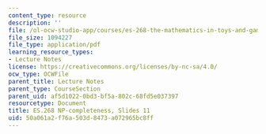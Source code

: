 ```yaml
---
content_type: resource
description: ''
file: /ol-ocw-studio-app/courses/es-268-the-mathematics-in-toys-and-games-spring-2010/50a061a2f76a503d8473a072965bc8ff_MITES_268S10_ses11_slides.pdf
file_size: 1094227
file_type: application/pdf
learning_resource_types:
- Lecture Notes
license: https://creativecommons.org/licenses/by-nc-sa/4.0/
ocw_type: OCWFile
parent_title: Lecture Notes
parent_type: CourseSection
parent_uid: af5d1022-0bd3-bf5a-802c-68fd5e037397
resourcetype: Document
title: ES.268 NP-completeness, Slides 11
uid: 50a061a2-f76a-503d-8473-a072965bc8ff
---
```

